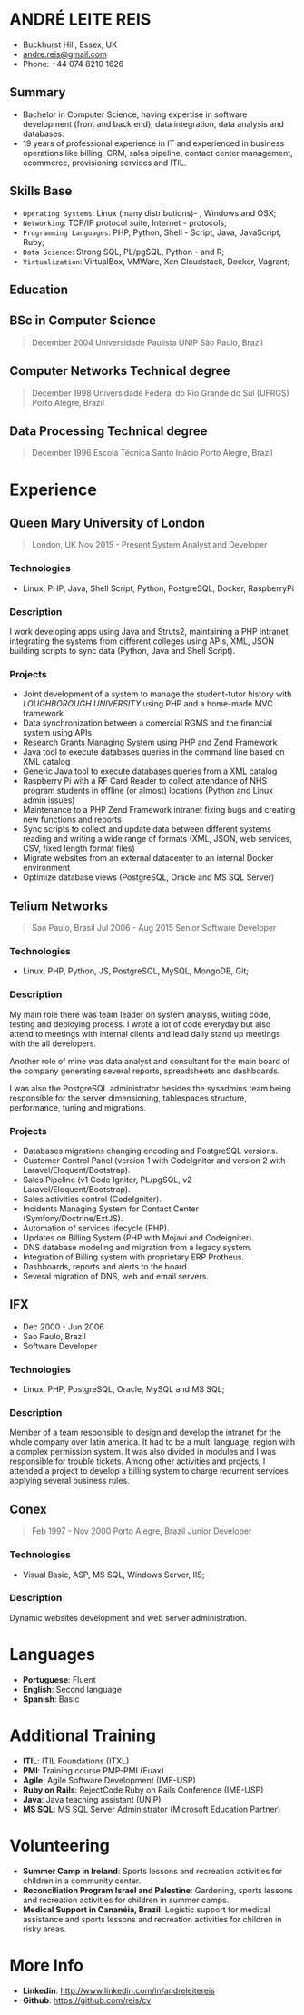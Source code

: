 # ANDRÉ LEITE REIS

- Buckhurst Hill, Essex, UK
- andre.reis@gmail.com
- Phone: +44 074 8210 1626

## Summary

- Bachelor in Computer Science, having expertise in software development (front and back end), data integration, data analysis and databases.
- 19 years of professional experience in IT and experienced in business operations like billing, CRM, sales pipeline, contact center management, ecommerce, provisioning services and ITIL.

## Skills Base

- `Operating Systems`: Linux (many distributions)- , Windows and OSX;
- `Networking`: TCP/IP protocol suite, Internet - protocols;
- `Programming Languages`: PHP, Python, Shell - Script, Java, JavaScript, Ruby;
- `Data Science`: Strong SQL, PL/pgSQL, Python - and R;
- `Virtualization`: VirtualBox, VMWare, Xen Cloudstack, Docker, Vagrant;

## Education

  ## BSc in Computer Science
  > December 2004
  > Universidade Paulista UNIP
  > São Paulo, Brazil
  
  ## Computer Networks Technical degree 
  > December 1998
  > Universidade Federal do Rio Grande do Sul (UFRGS) 
  > Porto Alegre, Brazil 
  
  
  ## Data Processing Technical degree
  > December 1996
  > Escola Técnica Santo Inácio
  > Porto Alegre, Brazil
  

# Experience

## Queen Mary University of London

 > London, UK
 > Nov 2015 - Present
 > System Analyst and Developer

### Technologies 

- Linux, PHP, Java, Shell Script, Python, PostgreSQL, Docker, RaspberryPi

### Description

I work developing apps using Java and Struts2, maintaining a PHP intranet, integrating the systems from different colleges using APIs, XML, JSON building scripts to sync data (Python, Java and Shell Script). 

### Projects

* Joint development of a system to manage the student-tutor history with _LOUGHBOROUGH UNIVERSITY_ using PHP and a home-made MVC framework
* Data synchronization between a comercial RGMS and the financial system using APIs
* Research Grants Managing System using PHP and Zend Framework
* Java tool to execute databases queries in the command line based on XML catalog
* Generic Java tool to execute databases queries from a XML catalog
* Raspberry Pi with a RF Card Reader to collect attendance of NHS program students in offline (or almost) locations (Python and Linux admin issues)
* Maintenance to a PHP Zend Framework intranet fixing bugs and creating new functions and reports
* Sync scripts to collect and update data between different systems reading and writing a wide range of formats (XML, JSON, web services, CSV, fixed length format files)
* Migrate websites from an external datacenter to an internal Docker environment
* Optimize database views (PostgreSQL, Oracle and MS SQL Server)

## Telium Networks 						

> Sao Paulo, Brasil
> Jul 2006 - Aug 2015
> Senior Software Developer

### Technologies
- Linux, PHP, Python, JS, PostgreSQL, MySQL, MongoDB, Git;

### Description

My main role there was team leader on system analysis, writing code, testing and deploying process. I wrote a lot of code everyday but also attend to meetings with internal clients and lead daily stand up meetings with the all developers.

Another role of mine was data analyst and consultant for the main board of the company generating several reports, spreadsheets and dashboards.

I was also the PostgreSQL administrator besides the sysadmins team being responsible for the server dimensioning, tablespaces structure, performance, tuning and migrations.

### Projects

* Databases migrations changing encoding and PostgreSQL versions.
* Customer Control Panel (version 1 with CodeIgniter and version 2 with Laravel/Eloquent/Bootstrap).
* Sales Pipeline (v1 Code Igniter, PL/pgSQL, v2 Laravel/Eloquent/Bootstrap).
* Sales activities control (CodeIgniter).
* Incidents Managing System for Contact Center (Symfony/Doctrine/ExtJS).
* Automation of services lifecycle (PHP).
* Updates on Billing System (PHP with Mojavi and Codeigniter).
* DNS database modeling and migration from a legacy system.
* Integration of Billing system with proprietary ERP Protheus.
* Dashboards, reports and alerts to the board.
* Several migration of DNS, web and email servers.

## IFX 									

- Dec 2000 - Jun 2006
- Sao Paulo, Brazil
- Software Developer

### Technologies

- Linux, PHP, PostgreSQL, Oracle, MySQL and MS SQL;

### Description

Member of a team responsible to design and develop the intranet for the whole company over latin america. It had to be a multi language, region with a complex permission system. It was also divided in modules and I was responsible for trouble tickets. Among other activities and projects, I attended a project to develop a billing system to charge recurrent services applying several business rules.

## Conex 									

> Feb 1997 - Nov 2000
> Porto Alegre, Brazil
> Junior Developer

### Technologies

- Visual Basic, ASP, MS SQL, Windows Server, IIS;

### Description

Dynamic websites development and web server administration.

# Languages

* **Portuguese**: Fluent
* **English**: Second language
* **Spanish**: Basic

# Additional Training

* **ITIL**: ITIL Foundations (ITXL)
* **PMI**: Training course PMP-PMI (Euax)
* **Agile**: Agile Software Development (IME-USP)
* **Ruby on Rails**: RejectCode Ruby on Rails Conference (IME-USP)
* **Java**: Java teaching assistant  (UNIP)
* **MS SQL**: MS SQL Server Administrator (Microsoft Education Partner)

# Volunteering

* **Summer Camp in Ireland**: Sports lessons and recreation activities for children in a community center.
* **Reconciliation Program** **Israel and Palestine**: Gardening, sports lessons and recreation activities for children in summer camps.
* **Medical Support in Cananéia, Brazil**: Logistic support for medical assistance and sports lessons and recreation activities for children in risky areas.

# More Info

* **Linkedin**: http://www.linkedin.com/in/andreleitereis
* **Github**: https://github.com/reis/cv

